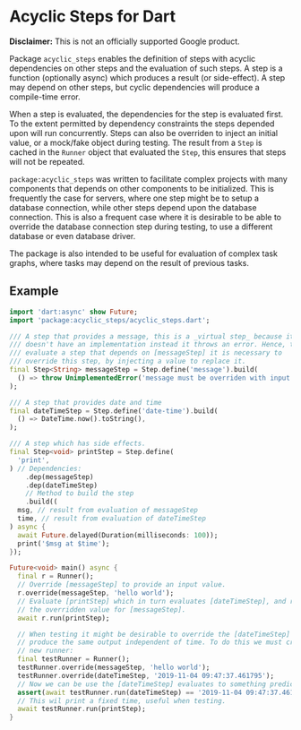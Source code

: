 Acyclic Steps for Dart
======================

**Disclaimer:** This is not an officially supported Google product.

Package `acyclic_steps` enables the definition of steps with acyclic
dependencies on other steps and the evaluation of such steps. A step is a
function (optionally async) which produces a result (or side-effect).
A step may depend on other steps, but cyclic dependencies will produce a
compile-time error.

When a step is evaluated, the dependencies for the step is evaluated first.
To the extent permitted by dependency constraints the steps depended upon will
run concurrently. Steps can also be overriden to inject an initial value, or
a mock/fake object during testing. The result from a `Step` is cached in the
`Runner` object that evaluated the `Step`, this ensures that steps will not be
repeated.

`package:acyclic_steps` was written to facilitate complex projects with many
components that depends on other components to be initialized. This is
frequently the case for servers, where one step might be to setup a database
connection, while other steps depend upon the database connection. This is also
a frequent case where it is desirable to be able to override the database
connection step during testing, to use a different database or even database
driver.

The package is also intended to be useful for evaluation of complex task graphs,
where tasks may depend on the result of previous tasks.

## Example

```dart
import 'dart:async' show Future;
import 'package:acyclic_steps/acyclic_steps.dart';

/// A step that provides a message, this is a _virtual step_ because it
/// doesn't have an implementation instead it throws an error. Hence, to
/// evaluate a step that depends on [messageStep] it is necessary to
/// override this step, by injecting a value to replace it.
final Step<String> messageStep = Step.define('message').build(
  () => throw UnimplementedError('message must be overriden with input'),
);

/// A step that provides date and time
final dateTimeStep = Step.define('date-time').build(
  () => DateTime.now().toString(),
);

/// A step which has side effects.
final Step<void> printStep = Step.define(
  'print',
) // Dependencies:
    .dep(messageStep)
    .dep(dateTimeStep)
    // Method to build the step
    .build((
  msg, // result from evaluation of messageStep
  time, // result from evaluation of dateTimeStep
) async {
  await Future.delayed(Duration(milliseconds: 100));
  print('$msg at $time');
});

Future<void> main() async {
  final r = Runner();
  // Override [messageStep] to provide an input value.
  r.override(messageStep, 'hello world');
  // Evaluate [printStep] which in turn evaluates [dateTimeStep], and re-uses
  // the overridden value for [messageStep].
  await r.run(printStep);

  // When testing it might be desirable to override the [dateTimeStep] to
  // produce the same output independent of time. To do this we must create a
  // new runner:
  final testRunner = Runner();
  testRunner.override(messageStep, 'hello world');
  testRunner.override(dateTimeStep, '2019-11-04 09:47:37.461795');
  // Now we can be use the [dateTimeStep] evaluates to something predictable
  assert(await testRunner.run(dateTimeStep) == '2019-11-04 09:47:37.461795');
  // This wil print a fixed time, useful when testing.
  await testRunner.run(printStep);
}
```
